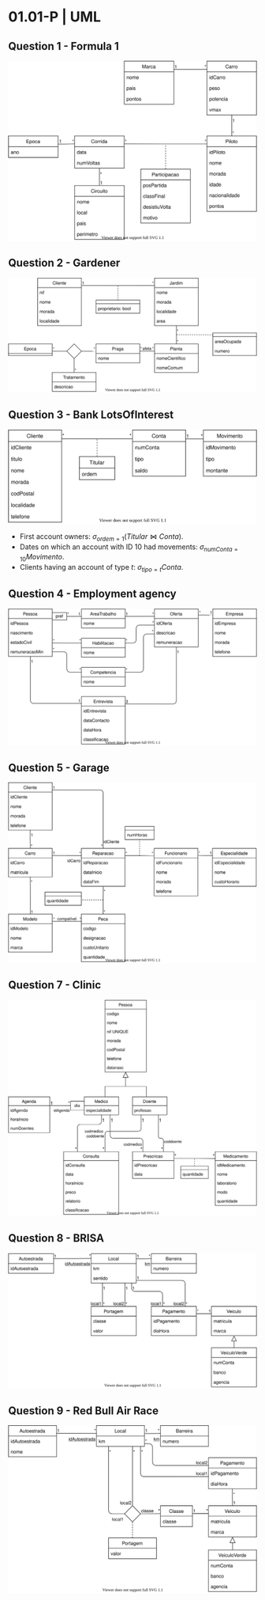 # 01.01-P | UML

## Question 1 - Formula 1

![image](01.01-P-uml-01.svg)

## Question 2 - Gardener

![image](01.01-P-uml-02.svg)

## Question 3 - Bank LotsOfInterest

![image](01.01-P-uml-03.svg)

- First account owners: $σ_{ordem=1}(Titular⋈Conta)$.
- Dates on which an account with ID 10 had movements: $σ_{numConta=10}Movimento$.
- Clients having an account of type $t$: $σ_{tipo=t}Conta$.

## Question 4 - Employment agency

![image](01.01-P-uml-04.svg)

## Question 5 - Garage

![image](01.01-P-uml-05.svg)

## Question 7 - Clinic

![image](01.01-P-uml-07.svg)

## Question 8 - BRISA

![image](01.01-P-uml-08.svg)

## Question 9 - Red Bull Air Race

![image](01.01-P-uml-09.svg)
